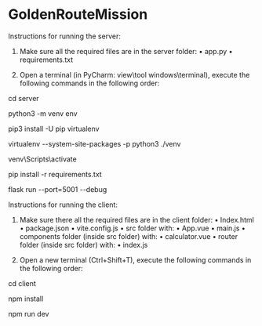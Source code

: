 # GoldenRouteMission
Instructions for running the server:
1. Make sure all the required files are in the server folder:
  • app.py
  • requirements.txt

2. Open a terminal (in PyCharm: view\tool windows\terminal), execute the following commands in the following order:

  cd server

  python3 -m venv env

  pip3 install -U pip virtualenv

  virtualenv --system-site-packages -p python3 ./venv

  venv\Scripts\activate

  pip install -r requirements.txt

  flask run --port=5001 --debug

Instructions for running the client:
1. Make sure there all the required files are in the client folder:
  •	Index.html
  •	package.json
  •	vite.config.js
  •	src folder with:
    •	App.vue
    •	main.js
    •	components folder (inside src folder) with:
      •	calculator.vue
    •	router folder (inside src folder) with:
      •	index.js

3. Open a new terminal (Ctrl+Shift+T), execute the following commands in the following order:

  cd client

  npm install

  npm run dev

